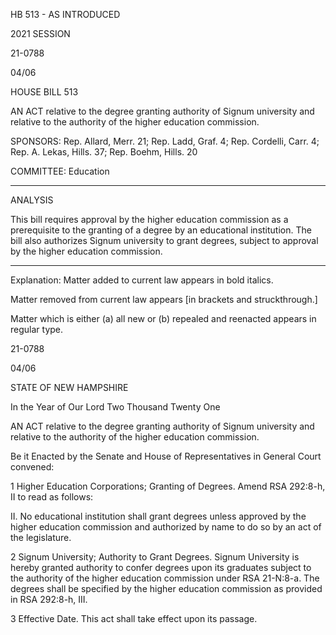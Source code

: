  HB 513 - AS INTRODUCED

 

 

2021 SESSION

 21-0788

 04/06

 

HOUSE BILL 513

 

AN ACT relative to the degree granting authority of Signum university and relative to the authority of the higher education commission.

 

SPONSORS: Rep. Allard, Merr. 21; Rep. Ladd, Graf. 4; Rep. Cordelli, Carr. 4; Rep. A. Lekas, Hills. 37; Rep. Boehm, Hills. 20

 

COMMITTEE: Education

 

-----------------------------------------------------------------

 

ANALYSIS

 

 This bill requires approval by the higher education commission as a prerequisite to the granting of a degree by an educational institution. The bill also authorizes Signum university to grant degrees, subject to approval by the higher education commission.

 

- - - - - - - - - - - - - - - - - - - - - - - - - - - - - - - - - - - - - - - - - - - - - - - - - - - - - - - - - - - - - - - - - - - - - - - - - - - 

 

Explanation: Matter added to current law appears in bold italics.

 Matter removed from current law appears [in brackets and struckthrough.]

 Matter which is either (a) all new or (b) repealed and reenacted appears in regular type.

 21-0788

 04/06

 

STATE OF NEW HAMPSHIRE

 

In the Year of Our Lord Two Thousand Twenty One

 

AN ACT relative to the degree granting authority of Signum university and relative to the authority of the higher education commission.

 

Be it Enacted by the Senate and House of Representatives in General Court convened:

 

 1 Higher Education Corporations; Granting of Degrees. Amend RSA 292:8-h, II to read as follows:

 II. No educational institution shall grant degrees unless approved by the higher education commission and authorized by name to do so by an act of the legislature.

 2 Signum University; Authority to Grant Degrees. Signum University is hereby granted authority to confer degrees upon its graduates subject to the authority of the higher education commission under RSA 21-N:8-a. The degrees shall be specified by the higher education commission as provided in RSA 292:8-h, III.

 3 Effective Date. This act shall take effect upon its passage.

